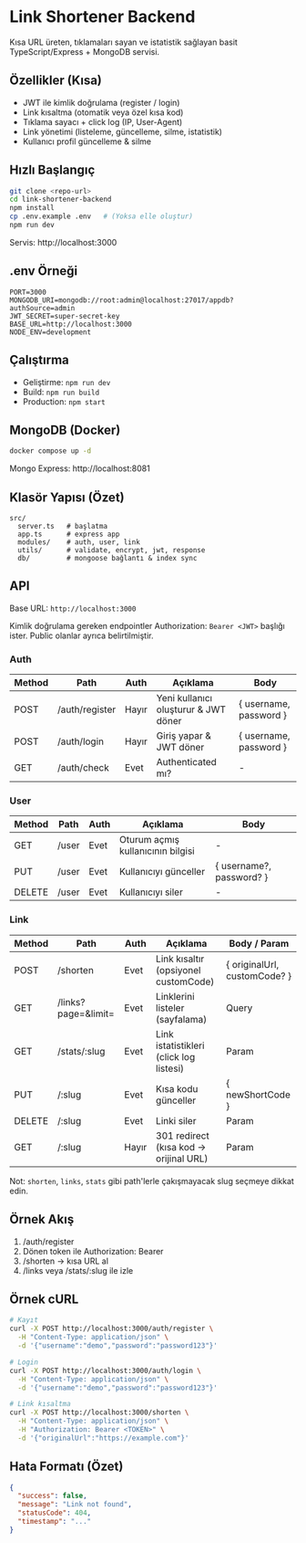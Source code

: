 # Link Shortener Backend

Kısa URL üreten, tıklamaları sayan ve istatistik sağlayan basit TypeScript/Express + MongoDB servisi.

## Özellikler (Kısa)

- JWT ile kimlik doğrulama (register / login)
- Link kısaltma (otomatik veya özel kısa kod)
- Tıklama sayacı + click log (IP, User-Agent)
- Link yönetimi (listeleme, güncelleme, silme, istatistik)
- Kullanıcı profil güncelleme & silme

## Hızlı Başlangıç

```bash
git clone <repo-url>
cd link-shortener-backend
npm install
cp .env.example .env   # (Yoksa elle oluştur)
npm run dev
```

Servis: http://localhost:3000

## .env Örneği

```
PORT=3000
MONGODB_URI=mongodb://root:admin@localhost:27017/appdb?authSource=admin
JWT_SECRET=super-secret-key
BASE_URL=http://localhost:3000
NODE_ENV=development
```

## Çalıştırma

- Geliştirme: `npm run dev`
- Build: `npm run build`
- Production: `npm start`

## MongoDB (Docker)

```bash
docker compose up -d
```

Mongo Express: http://localhost:8081

## Klasör Yapısı (Özet)

```
src/
  server.ts   # başlatma
  app.ts      # express app
  modules/    # auth, user, link
  utils/      # validate, encrypt, jwt, response
  db/         # mongoose bağlantı & index sync
```

## API

Base URL: `http://localhost:3000`

Kimlik doğrulama gereken endpointler Authorization: `Bearer <JWT>` başlığı ister. Public olanlar ayrıca belirtilmiştir.

### Auth

| Method | Path                | Auth  | Açıklama                                | Body                         |
| ------ | ------------------- | ----- | --------------------------------------- | ---------------------------- |
| POST   | /auth/register      | Hayır | Yeni kullanıcı oluşturur & JWT döner    | { username, password }       |
| POST   | /auth/login         | Hayır | Giriş yapar & JWT döner                 | { username, password }       |
| GET    | /auth/check         | Evet  | Authenticated mı?                       | -                            |

### User

| Method | Path                | Auth  | Açıklama                                | Body                         |
| ------ | ------------------- | ----- | --------------------------------------- | ---------------------------- |
| GET    | /user               | Evet  | Oturum açmış kullanıcının bilgisi       | -                            |
| PUT    | /user               | Evet  | Kullanıcıyı günceller                   | { username?, password? }     |
| DELETE | /user               | Evet  | Kullanıcıyı siler                       | -                            |

### Link

| Method | Path                | Auth  | Açıklama                                | Body / Param                 |
| ------ | ------------------- | ----- | --------------------------------------- | ---------------------------- |
| POST   | /shorten            | Evet  | Link kısaltır (opsiyonel customCode)    | { originalUrl, customCode? } |
| GET    | /links?page=&limit= | Evet  | Linklerini listeler (sayfalama)         | Query                        |
| GET    | /stats/:slug        | Evet  | Link istatistikleri (click log listesi) | Param                        |
| PUT    | /:slug              | Evet  | Kısa kodu günceller                     | { newShortCode }             |
| DELETE | /:slug              | Evet  | Linki siler                             | Param                        |
| GET    | /:slug              | Hayır | 301 redirect (kısa kod -> orijinal URL) | Param                        |

Not: `shorten`, `links`, `stats` gibi path'lerle çakışmayacak slug seçmeye dikkat edin.

## Örnek Akış

1. /auth/register
2. Dönen token ile Authorization: Bearer <token>
3. /shorten -> kısa URL al
4. /links veya /stats/:slug ile izle

## Örnek cURL

```bash
# Kayıt
curl -X POST http://localhost:3000/auth/register \
  -H "Content-Type: application/json" \
  -d '{"username":"demo","password":"password123"}'

# Login
curl -X POST http://localhost:3000/auth/login \
  -H "Content-Type: application/json" \
  -d '{"username":"demo","password":"password123"}'

# Link kısaltma
curl -X POST http://localhost:3000/shorten \
  -H "Content-Type: application/json" \
  -H "Authorization: Bearer <TOKEN>" \
  -d '{"originalUrl":"https://example.com"}'
```

## Hata Formatı (Özet)

```json
{
  "success": false,
  "message": "Link not found",
  "statusCode": 404,
  "timestamp": "..."
}
```

